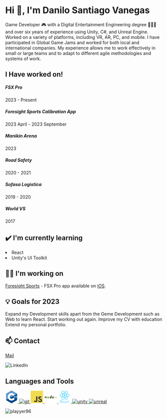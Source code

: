 <!-- <h1 align="center">Hi 👋, I'm Danilo Santiago Vanegas</h1> -->
#   Hi 👋, I'm Danilo Santiago Vanegas


Game Developer 🎮 with a Digital Entertainment Engineering degree 👨🏻‍🎓 and over six years of experience using Unity, C#, and Unreal Engine. Worked on a variety of platforms, including VR, AR, PC, and mobile. I have participated in Global Game Jams and worked for both local and international companies. My experience allows me to work effectively in small or large teams and to adapt to different agile methodologies and systems of work.

## I Have worked on!

<h5>FSX Pro</h5>
2023 - Present

<h5>Foresight Sports Calibration App</h5>
2023 April - 2023 September

<h5> Manikin Arena </h5>
2023

<h5>Road Safety</h5>
2020 - 2021

<h5>Sofasa Logistica</h5>
2019 - 2020

<h5> World VS</h5>
2017


##  ✔️ I'm currently learning
<li>React</li>
<li>Unity's UI Toolkit</li>

##  👩‍💻 I'm working on

[Foresight Sports](https://www.foresightsports.com/) - FSX Pro app available on [iOS](https://apps.apple.com/us/app/fsx-pro/id1515823777).

##  💡 Goals for 2023

Expand my Development skills apart from the Geme Development such as Web to learn React.
Start working out again.
Improve my CV with education
Extend my personal portfolio.

##  📫 Contact

[Mail](mailto:vanegasdanilo7@gmail.com?subject=[GitHub-Meet]%20Source%20Han%20Sans)

![LinkedIn](https://img.shields.io/badge/GitHub-100000?style=for-the-badge&logo=github&logoColor=white/%20https://www.linkedin.com/in/danisvs/)
<!-- [https://www.linkedin.com/in/danisvs/] -->

<p align="left">
</p>

##  Languages and Tools

<p align="left"> <a href="https://www.w3schools.com/cpp/" target="_blank" rel="noreferrer"> <img src="https://raw.githubusercontent.com/devicons/devicon/master/icons/cplusplus/cplusplus-original.svg" alt="cplusplus" width="40" height="40"/> </a> <a href="https://git-scm.com/" target="_blank" rel="noreferrer"> <img src="https://www.vectorlogo.zone/logos/git-scm/git-scm-icon.svg" alt="git" width="40" height="40"/> </a> <a href="https://developer.mozilla.org/en-US/docs/Web/JavaScript" target="_blank" rel="noreferrer"> <img src="https://raw.githubusercontent.com/devicons/devicon/master/icons/javascript/javascript-original.svg" alt="javascript" width="40" height="40"/> </a> <a href="https://nodejs.org" target="_blank" rel="noreferrer"> <img src="https://raw.githubusercontent.com/devicons/devicon/master/icons/nodejs/nodejs-original-wordmark.svg" alt="nodejs" width="40" height="40"/> </a> <a href="https://reactjs.org/" target="_blank" rel="noreferrer"> <img src="https://raw.githubusercontent.com/devicons/devicon/master/icons/react/react-original-wordmark.svg" alt="react" width="40" height="40"/> </a> <a href="https://unity.com/" target="_blank" rel="noreferrer"> <img src="https://www.vectorlogo.zone/logos/unity3d/unity3d-icon.svg" alt="unity" width="40" height="40"/> </a> <a href="https://unrealengine.com/" target="_blank" rel="noreferrer"> <img src="https://raw.githubusercontent.com/kenangundogan/fontisto/036b7eca71aab1bef8e6a0518f7329f13ed62f6b/icons/svg/brand/unreal-engine.svg" alt="unreal" width="40" height="40"/> </a> </p>
<p><img align="left" src="https://github-readme-stats.vercel.app/api/top-langs?username=playyer96&show_icons=true&locale=en&layout=compact" alt="playyer96" /></p>
